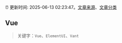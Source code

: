 :alarm_clock: 更新时间: 2025-06-13 02:23:47。[文章来源](/README.md)、[文章分类](/TAGS.md)

## Vue


> 关键字：`Vue`、`ElementUI`、`Vant`




